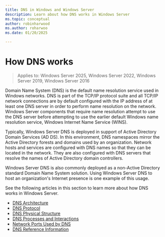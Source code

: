```yaml
---
title: DNS in Windows and Windows Server
description: Learn about how DNS works in Windows Server 
ms.topic: conceptual
author: robinharwood
ms.author: roharwoo
ms.date: 01/20/2025

---
```


# How DNS works

>Applies to: Windows Server 2025, Windows Server 2022, Windows Server 2019, Windows Server 2016

Domain Name System (DNS) is the default name resolution service used in Windows networks. DNS is part of the TCP/IP protocol suite and all TCP/IP network connections are by default configured with the IP address of at least one DNS server in order to perform name resolution on the network. Windows Server components that require name resolution attempt to use the DNS server before attempting to use the earlier default Windows name resolution service, Windows Internet Name Service (WINS).

Typically, Windows Server DNS is deployed in support of Active Directory Domain Services (AD DS). In this environment, DNS namespaces mirror the Active Directory forests and domains used by an organization. Network hosts and services are configured with DNS names so that they can be located in the network. They are also configured with DNS servers that resolve the names of Active Directory domain controllers.

Windows Server DNS is also commonly deployed as a non-Active Directory standard Domain Name System solution. Using Windows Server DNS to host an organization's Internet presence is one example of this usage.

See the following articles in this section to learn more about how DNS works in Windows Server.

- [DNS Architecture](https://learn.microsoft.com/previous-versions/windows/it-pro/windows-server-2008-r2-and-2008/dd197427(v=ws.10))
- [DNS Protocol](https://learn.microsoft.com/previous-versions/windows/it-pro/windows-server-2008-r2-and-2008/dd197470(v=ws.10))
- [DNS Physical Structure](https://learn.microsoft.com/previous-versions/windows/it-pro/windows-server-2008-r2-and-2008/dd197495(v=ws.10))
- [DNS Processes and Interactions](https://learn.microsoft.com/previous-versions/windows/it-pro/windows-server-2008-r2-and-2008/dd197552(v=ws.10))
- [Network Ports Used by DNS](https://learn.microsoft.com/previous-versions/windows/it-pro/windows-server-2008-r2-and-2008/dd197515(v=ws.10))
- [DNS Reference Information](https://learn.microsoft.com/previous-versions/windows/it-pro/windows-server-2008-r2-and-2008/dd197499(v=ws.10))